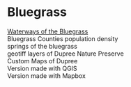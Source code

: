 # Bluegrass
<a href= https://kathleengkilcoyne.github.io/Bluegrass/Waterways> Waterways of the Bluegrass </a> <br>
Bluegrass Counties population density <br>
springs of the bluegrass <br>
geotiff layers of Dupree Nature Preserve <br>
Custom Maps of Dupree <br>
Version made with QGIS <br>
Version made with Mapbox
